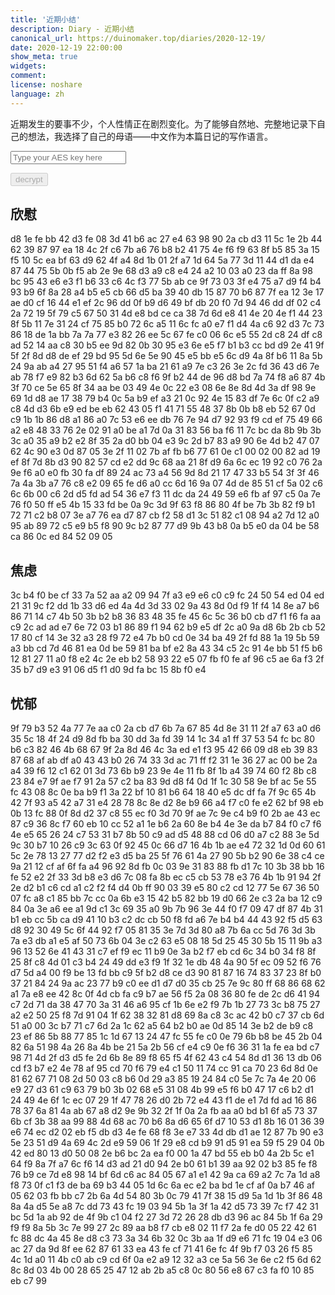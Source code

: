 ```yaml
---
title: '近期小结'
description: Diary - 近期小结
canonical_url: https://duinomaker.top/diaries/2020-12-19/
date: 2020-12-19 22:00:00
show_meta: true
widgets:
comment:
license: noshare
language: zh
---
```


近期发生的要事不少，个人性情正在剧烈变化。为了能够自然地、完整地记录下自己的想法，我选择了自己的母语——中文作为本篇日记的写作语言。

<script async src="https://server.duinomaker.top/blog/assets/crypto-js.min.js" defer></script>
<script src="https://server.duinomaker.top/blog/assets/decrypt.js" defer></script>
<div class="field has-addons">
<p class="control has-icons-left">
    <input id="password" class="input" type="password" maxlength="16" placeholder="Type your AES key here" digest="75b31fbd8197516a7935a20cde309d6943556097229ce03c2785233a81a1062a">
    <span class="icon is-small is-left">
        <i id="input-bar-icon" class="fas fa-lock"></i>
    </span>
</p>
<p class="control">
    <button id="decrypt" class="button" onclick="decryptAll()" disabled>decrypt</button>
</p>
</div>

## 欣慰

<span class="encrypted" iv="oNIctdjllcLkiut7">d8 1e fe bb 42 d3 fe 08 3d 41 b6 ac 27 e4 63 98 90 2a cb d3 11 5c 1e 2b 44 62 39 87 97 ea 18 4c 2f c6 7b a6 76 b8 b2 41 75 4e f6 f9 63 8f b5 85 3a 15 f5 10 5c ea bf 63 d9 62 4f a4 8d 1b 01 2f a7 1d 64 5a 77 3d 11 44 d1 da e4 87 44 75 5b 0b f5 ab 2e 9e 68 d3 a9 c8 e4 24 a2 10 03 a0 23 da ff 8a 98 bc 95 43 e6 e3 f1 b6 33 c6 4c f3 77 5b ab ce 9f 73 03 3f e4 75 a7 d9 f4 b4 93 b9 6f 8a 28 a4 b5 e5 cb 66 d5 ba 39 40 db 15 87 70 b6 87 7f ea 12 3e 17 ae d0 cf 16 44 e1 ef 2c 96 dd 0f b9 d6 49 bf db 20 f0 7d 94 46 dd df 02 c4 2a 72 19 5f 79 c5 67 50 31 4d e8 bd ce ca 38 7d 6d e8 41 4e 20 4e f1 44 23 8f 5b 11 7e 31 24 cf 75 85 b0 72 6c a5 11 6c fc a0 e7 f1 d4 4a c6 92 d3 7c 73 86 18 de 1a bb 7a 7a 77 e3 82 26 ee 5c 67 fe c0 06 6c e5 55 2d c8 24 df c8 ad 52 14 aa c8 30 b5 ee 9d 82 0b 30 95 e3 6e e5 f7 b1 b3 cc bd d9 2e 41 9f 5f 2f 8d d8 de ef 29 bd 95 5d 6e 5e 90 45 e5 bb e5 6c d9 4a 8f b6 11 8a 5b 24 9a ab a4 27 95 51 f4 a6 57 1a ba 21 61 a9 7e c3 26 3e 2c fd 36 43 d6 7e ab 78 f7 e9 82 b3 6d 62 5a b6 c8 f6 9f b2 44 de 96 d8 bd 7a 74 f8 a6 87 4b 3f 70 ce 5e 65 8f 34 aa be 03 49 4e 0c 22 e3 08 6e 8e 8d 4d 3a df 98 9e 69 1d d8 ae 17 38 79 b4 0c 5a b9 ef a3 21 0c 92 4e 15 83 df 7e 6c 0f c2 a9 c8 4d d3 6b e9 ed be eb 62 43 05 f1 41 71 55 48 37 8b 0b b8 eb 52 67 0d c9 1b 1b 86 d8 a1 86 a0 7c 53 e6 ee db 76 7e 94 d7 92 93 f9 cd ef 75 49 66 a2 e8 48 33 76 2e 02 91 a0 be a1 7d 0a 31 83 56 ba f6 11 7c bc da 8b 9b 3b 3c a0 35 a9 b2 e2 8f 35 2a d0 bb 04 e3 9c 2d b7 83 a9 90 6e 4d b2 47 07 62 4c 90 e3 0d 87 05 3e 2f 11 02 7b af fb b6 77 61 0e c1 00 02 00 82 ad 19 ef 8f 7d 8b d3 90 82 57 cd e2 dd 9c 68 aa 21 8f d9 6a 6c ec 19 92 c0 76 2a 9e f6 a0 e0 fb 30 fa df 89 24 ac 73 a4 56 9d 8d 21 17 47 33 b5 54 3f 3f 46 7a 4a 3b a7 76 c8 e2 09 65 fe d6 a0 cc 6d 16 9a 07 4d de 85 51 cf 5a 02 c6 6c 6b 00 c6 2d d5 fd ad 54 36 e7 f3 11 dc da 24 49 59 e6 fb af 97 c5 0a 7e 76 f0 50 ff e5 4b 15 33 fd be 0a 9c 3d 9f 63 f8 86 80 4f be 7b 3b 82 f9 b1 72 71 c2 b8 07 3e a7 76 ea d7 87 cb f2 58 d1 3c 51 82 c1 08 94 a2 7d 12 a0 95 ab 89 72 c5 e9 b5 f8 90 9c b2 87 77 d9 9b 43 b8 0a b5 e0 da 04 be 58 ca 86 0c ed 84 52 09 05</span>

## 焦虑

<span class="encrypted" iv="FAUgKS212IPZtRKi">3c b4 f0 be cf 33 7a 52 aa a2 09 94 7f a3 e9 e6 c0 c9 fc 24 50 54 ed 04 ed 21 31 9c f2 dd 1b 33 d6 ed 4a 4d 3d 33 02 9a 43 8d 0d f9 1f f4 14 8e a7 b6 86 71 14 c7 4b 50 3b b2 b8 36 83 48 35 fe 45 6c 5c 36 b0 cb d7 f1 f6 fa aa c9 2c ad ad e7 6e 72 03 b1 86 89 f1 94 62 b9 e5 df 2c a0 9a d8 6b 2b cb 52 17 80 cf 14 3e 32 a3 28 f9 72 e4 7b b0 cd 0e 34 ba 49 2f fd 88 1a 19 5b 59 a3 bb cd 7d 46 81 ea 0d be 59 81 ba bf e2 8a 43 34 c5 2c 91 4e bb 51 f5 b6 12 81 27 11 a0 f8 e2 4c 2e eb b2 58 93 22 e5 07 fb f0 fe af 96 c5 ae 6a f3 2f 35 b7 d9 e3 91 06 d5 f1 d0 9d fa bc 15 8b f0 e4</span>

## 忧郁

<span class="encrypted" iv="8fnqv2hOBDoEFsAy">9f 79 b3 52 4a 77 7e aa c0 2a cb d7 6b 7a 67 85 4d 8e 31 11 2f a7 63 a0 d6 35 5c 18 4f 24 d9 8d fb ba 30 dd 3a fd 39 14 1c 34 a1 ff 37 53 54 fc bc 80 b6 c3 82 46 4b 68 67 9f 2a 8d 46 4c 3a ed e1 f3 95 42 66 09 d8 eb 39 83 87 68 af ab df a0 43 43 b0 26 74 33 3d ac 71 ff f2 31 1e 36 27 ac 00 be 2a a4 39 f6 12 c1 62 01 3d 73 6b b9 23 9e 4e 11 fb 8f 1b a4 39 74 60 f2 8b c8 23 84 e7 9f ae f7 91 2a 57 c2 ba 83 9d d8 f4 0d 1f 1c 30 58 9e bf ac 5e 55 fc 43 08 8c 0e ba b9 f1 3a 22 bf 10 81 b6 64 18 40 e5 dc df fa 7f 9c 65 4b 42 7f 93 a5 42 a7 31 e4 28 78 8c 8e d2 8e b9 66 a4 f7 c0 fe e2 62 bf 98 eb 0b 13 fc 88 0f 8d d2 37 c8 55 ec f0 3d 70 9f ae 7c 9e c4 b9 f0 2b ae 43 ec 87 c9 36 8c f7 60 eb 10 cc 52 a1 1e b6 2a 60 8e b4 4e 3e da b7 84 f0 c7 f6 4e e5 65 26 24 c7 53 31 b7 8b 50 c9 ad d5 48 88 cd 06 d0 a7 c2 88 3e 5d 9c 30 b7 10 26 c9 3c 63 0f 92 45 0c 66 d7 16 4b 1b ae e4 72 32 1d 0d 60 61 5c 2e 78 13 27 77 d2 f2 e3 d5 ba 25 5f 76 61 4a 27 90 5b b2 90 6e 38 c4 ce 9a 21 12 cf af 6f fa a4 96 92 8d fb 0c 03 9e 31 83 88 fb d1 7c 10 3b 38 bb 16 fe 52 e2 2f 33 3d b8 e3 d6 7c 08 fa 8b ec c5 cb 53 78 e3 76 4b 1b 91 94 2f 2e d2 b1 c6 cd a1 c2 f2 f4 d4 0b ff 90 03 39 e5 80 c2 cd 12 77 5e 67 36 50 07 fc a8 c1 85 bb 7c cc 0a 6b e3 15 42 b5 82 bb 19 d0 66 2e c3 2a ba 12 c9 84 0a 3e a6 ee a1 9d c1 3c 69 35 a0 9b 7b 96 3e 44 f0 f7 09 47 df 87 4b 31 b1 eb cc 5b ca d9 41 10 b3 c2 dc cb 50 f8 fd a6 7e b4 b4 44 43 92 f5 d5 63 d8 92 30 49 5c 6f 44 92 f7 05 81 35 3e 7d 3d 80 a8 7b 6a cc 5d 76 3d 3b 7a e3 db a1 e5 af 50 73 6b 04 3e c2 63 e5 08 18 5d 25 45 30 5b 15 11 9b a3 96 13 52 6e 41 43 31 c7 ef f9 ec 11 b9 0e 3a b2 f7 eb cd 6c 34 b0 34 f8 8f 25 8f c8 4d 01 c3 b4 24 49 dd e3 f9 1f 32 1e db 48 4a 90 5f ec 09 52 f6 76 d7 5d a4 00 f9 be 13 fd bb c9 5f b2 d8 ce d3 90 81 87 16 74 83 37 23 8f b0 37 21 84 24 9a ac 23 77 b9 c0 ee d1 d7 d0 35 cb 25 7e 9c 80 ff 68 86 68 62 a1 7a e8 ee 42 8c 0f 4d cb fa c9 b7 ae 56 f5 2a 08 36 80 fe de 2c d6 41 94 c7 2d 71 da 38 47 70 3a 31 46 a6 95 cf 1b 6e e2 f9 7b 1b 27 73 3c b8 75 27 a2 e2 50 25 f8 7d 91 04 1f 62 38 32 81 d8 69 8a c8 3c ac 42 b0 c7 37 cb 6d 51 a0 00 3c b7 71 c7 6d 2a 1c 62 a5 64 b2 b0 ae 0d 85 14 3e b2 de b9 c8 23 ef 86 5b 88 77 85 1c 1d 67 13 24 47 fc 55 fe c0 0e 79 6b b8 be 45 2b 04 82 6a 51 98 4a 26 8a 4b be 21 5a 2b 56 cf e4 c9 0e f6 36 31 1a fe ea bd c7 98 71 4d 2f d3 d5 fe 2d 6b 8e 89 f8 65 f5 4f 62 43 c4 54 8d d1 36 13 db 06 cd f3 b7 e2 4e 78 af 95 cd 70 f6 79 e4 c1 50 11 74 cc 91 ca 70 23 6d 8d 0e 81 62 67 71 08 2d 50 03 c8 b6 0d 29 a3 85 19 24 84 c0 5e 7c 7a 4e 20 06 e9 27 d3 61 c9 63 79 b0 3b 02 68 e5 31 08 4b 99 e5 f6 b0 47 17 c6 b2 d1 24 49 4e 6f 1c ec 07 29 1f 47 78 26 d0 2b 72 e4 43 f1 de e1 7d fd ad 16 86 78 37 6a 81 4a ab 67 a8 d2 9e 9b 32 2f 1f 0a 2a fb aa a0 bd b1 6f a5 73 37 6b cf 3b 38 aa 99 88 4d 68 ac 70 b6 8a d6 65 6f d7 10 53 d1 8b 16 01 36 39 e6 74 ec d2 02 eb f5 db d3 4e fe 68 f8 3e e7 33 4d db d1 ae 12 87 7b 90 e3 5e 23 51 d9 4a 69 4c 2d e9 59 06 1f 29 e8 cd b9 91 d5 91 ea 59 f5 29 04 0b 42 ed 80 13 d0 50 08 2e b6 bc 2a ea f0 00 1a 47 bd 55 eb b0 4a 2b 5c e1 64 f9 8a 7f a7 6c f6 14 d3 ad 21 d0 94 2e b0 61 b1 39 aa 92 02 b3 85 fe f8 76 b9 ce 7d e8 98 14 bf 6d c6 ac 84 05 67 a1 e1 42 9a ca 69 a2 7c 7a 1d a8 f8 73 0f c1 f3 de ba 69 b3 44 05 1d 6c 6a ec e2 ba bd 1e cf af 0a b7 46 af 05 62 03 fb bb c7 2b 6a 4d 54 80 3b 0c 79 41 7f 38 15 d9 5a 1d 1b 3f 86 48 8a 4a d5 5e a8 7c dd 73 43 fc 19 03 94 5b 1a 3f 1a 42 d5 73 39 7c f7 42 31 bc 5d 1a ab 92 de 4f 9b c1 04 f2 27 3d 72 26 28 db d3 96 ac 84 5b 1f 6a 29 f9 f9 8a 5b 3c 7e 99 27 2c 89 aa b8 f7 cb e8 02 11 f7 2a fe d0 05 22 42 61 fc 88 dc 4a 45 8e d8 c3 73 3a 34 6b 32 0c 3b aa 1f d9 e6 71 fc 19 04 e3 06 ac 27 da 9d 8f ee 62 87 61 33 ea 43 fe cf 71 41 6e fc 4f 9b f7 03 26 f5 85 4c 1d a0 11 4b c0 ab c9 cd 6f 0a e2 a9 12 32 a3 ce 5a 56 3e 6e c2 f5 6d 62 8c 8d 03 4b 00 28 65 25 47 12 ab 2b a5 c8 0c 80 56 e8 67 c3 fa f0 10 85 eb c7 99</span>